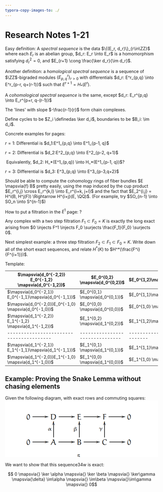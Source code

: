 ```yaml
---
typora-copy-images-to: ./
---
```


# Research Notes 1-21



Easy definition: A *spectral sequence* is the data $\{(E_r, d_r)\}_{r\in\ZZ}$ where each $E_r$ is an abelian group, $d_r: E_r \into E_r$ is a homomorphism satisfying $d_r^2=0$, and $E_{r+1} \cong \frac{\ker d_r}{\im d_r}$.

Another definition: a *homological spectral sequence* is a sequence of $\ZZ$-bigraded modules $\{E^r_{p,q}\}_{r > 0}$ with differentials $d_r: E^r_{p,q} \into E^r_{p-r, q+(r-1)}$ such that $E^{r+1} = H_*(E^r)$.

A *cohomological spectral sequence* is the same, except $d_r: E_r^{p,q} \into E_r^{p+r, q-(r-1)}$

The 'lines' with slope $-\frac{r-1}{r}$ form chain complexes.

Define cycles to be $Z_i \definedas \ker d_i$, boundaries to be $B_i: \im d_i$.

Concrete examples for pages:

$r=1$: Differential is $d_1:E^1_{p,q} \into E^1_{p-1, q}$

$r=2$: Differential is $d_2:E^2_{p,q} \into E^2_{p-2, q+1}$

​	Equivalently, $d_2: H_*(E^1_{p,q}) \into H_*(E^1_{p-1, q})$?

$r=3$: Differential is $d_3: E^3_{p,q} \into E^3_{p-3,q+2}$



Should be able to compute the cohomology rings of fiber bundles $E \mapsvia{f} B$ pretty easily, using the map induced by the cup product $E_r^{i,j} \cross E_r^{k,l} \into E_r^{i+k, j+l}$ and the fact that $E_2^{i,j} = H^i(B, H^j(F)) \Rightarrow H^{i+j}(E, \QQ)$. (For example, try $SO_{n-1} \into SO_n \into S^{n-1}$)

How to put a filtration in the $E^1$ page: ?

Any complex with a two step filtration $F_1 \subset F_0 = K$ is exactly the long exact arising from $0 \injects F^1 \injects F_0 \surjects \frac{F_1}{F_0} \surjects 0$. 

Next simplest example: a three step filtration $F_2 \subset F_1 \subset F_0 = K$. Write down all of the short exact sequences, and relate $H^*(K)$ to $H^*(\frac{F^i}{F^{i+1}})$.



Template: 

| $\mapsvia{d_0^{-2,2}} E_0^{-1,2} \mapsvia{d_0^{-1,2}}$ | $E_0^{0,2} \mapsvia{d_0^{0,2}}$ | $E_0^{1,2}\mapsvia{d_0^{1,2}}$  | $E_0^{2,2}\mapsvia{d_0^{2,2}}$  | $E_0^{3,2}\mapsvia{d_0^{3,2}}$ | $E_0^{4,2} \mapsvia{d_0^{4,2}}$ | $E_0^{5,2} \mapsvia{d_0^{5,2}}$ |
| ---------------------------------------- | ------------------------------- | ------------------------------- | ------------------------------- | ------------------------------ | ------------------------------- | ------------------------------- |
| $\mapsvia{d_0^{-2,1}} E_0^{-1,1}\mapsvia{d_0^{-1,1}}$ | $E_0^{0,1} \mapsvia{d_0^{0,1}}$ | $E_0^{1,1}\mapsvia{d_0^{1,1}}$  | $E_0^{2,1}\mapsvia{d_0^{2,1}}$  | $E_0^{3,1}\mapsvia{d_0^{3,1}}$ | $E_0^{4,1}\mapsvia{d_0^{4,1}}$  | $E_0^{5,1} \mapsvia{d_0^{5,1}}$ |
| $\mapsvia{d_0^{-2,0}}E_0^{-1,0} \mapsvia{d_0^{-1,0}}$ | $E_0^{0,0} \mapsvia{d_0^{0,0}}$ | $E_0^{1,0} \mapsvia{d_0^{1,0}}$ | $E_0^{2,0} \mapsvia{d_0^{2,0}}$ | $E_0^{3,0}\mapsvia{d_0^{3,0}}$ | $E_0^{4,0}\mapsvia{d_0^{4,0}}$  | $E_0^{5,0} \mapsvia{d_0^{5,0}}$ |
| $\mapsvia{d_1^{-2,2}} E_1^{-1,2} \mapsvia{d_1^{-1,2}}$ | $E_1^{0,2} \mapsvia{d_1^{0,2}}$ | $E_1^{1,2}\mapsvia{d_1^{1,2}}$  | $E_1^{2,2}\mapsvia{d_1^{2,2}}$  | $E_1^{3,2}\mapsvia{d_1^{3,2}}$ | $E_1^{4,2} \mapsvia{d_1^{4,2}}$ | $E_1^{5,2} \mapsvia{d_1^{5,2}}$ |
| ---------------------------------------- | ------------------------------- | ------------------------------- | ------------------------------- | ------------------------------ | ------------------------------- | ------------------------------- |
| $\mapsvia{d_1^{-2,1}} E_1^{-1,1}\mapsvia{d_1^{-1,1}}$ | $E_1^{0,1} \mapsvia{d_1^{0,1}}$ | $E_1^{1,1}\mapsvia{d_1^{1,1}}$  | $E_1^{2,1}\mapsvia{d_1^{2,1}}$  | $E_1^{3,1}\mapsvia{d_1^{3,1}}$ | $E_1^{4,1}\mapsvia{d_1^{4,1}}$  | $E_1^{5,1} \mapsvia{d_1^{5,1}}$ |
| $\mapsvia{d_1^{-2,0}}E_1^{-1,0} \mapsvia{d_1^{-1,0}}$ | $E_1^{0,0} \mapsvia{d_1^{0,0}}$ | $E_1^{1,0} \mapsvia{d_1^{1,0}}$ | $E_1^{2,0} \mapsvia{d_1^{2,0}}$ | $E_1^{3,0}\mapsvia{d_1^{3,0}}$ | $E_1^{4,0}\mapsvia{d_1^{4,0}}$  | $E_1^{5,0} \mapsvia{d_1^{5,0}}$ |



## Example: Proving the Snake Lemma without chasing elements

Given the following diagram, with exact rows and commuting squares:![Capture](Capture.PNG)

We want to show that this sequence34w is exact:

$$ 0 \mapsvia{} \ker \alpha \mapsvia{} \ker \beta \mapsvia{} \ker\gamma \mapsvia{\delta} \im\alpha \mapsvia{} \im\beta \mapsvia{}\im\gamma \mapsvia{} 0$$